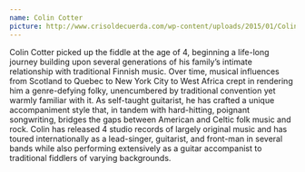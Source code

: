 ```yaml
---
name: Colin Cotter
picture: http://www.crisoldecuerda.com/wp-content/uploads/2015/01/Colin-COtter-2016.jpg
---
```


Colin Cotter picked up the fiddle at the age of 4, beginning a life-long journey building upon several generations of his family’s intimate relationship with traditional Finnish music. Over time, musical influences from Scotland to Quebec to New York City to West Africa crept in rendering him a genre-defying folky, unencumbered by traditional convention yet warmly familiar with it. As self-taught guitarist, he has crafted a unique accompaniment style that, in tandem with hard-hitting, poignant songwriting, bridges the gaps between American and Celtic folk music and rock. Colin has released 4 studio records of largely original music and has toured internationally as a lead-singer, guitarist, and front-man in several bands while also performing extensively as a guitar accompanist to traditional fiddlers of varying backgrounds.
